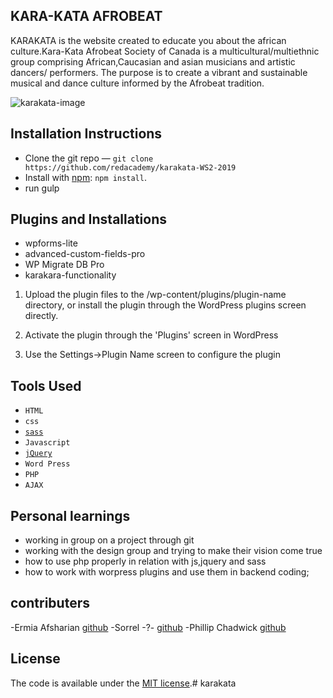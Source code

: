 
## KARA-KATA AFROBEAT


KARAKATA is the website created to educate you about the african culture.Kara-Kata Afrobeat Society of Canada is a multicultural/multiethnic group comprising African,Caucasian and asian musicians and artistic dancers/ performers. The purpose is to create a vibrant and sustainable musical and dance culture informed by the Afrobeat tradition.

![karakata-image]()

## Installation Instructions

* Clone the git repo — `git clone
  https://github.com/redacademy/karakata-WS2-2019`  
* Install with [npm](https://www.npmjs.com/): `npm install`.
* run gulp

## Plugins and Installations

-  wpforms-lite
- advanced-custom-fields-pro
- WP Migrate DB Pro
- karakara-functionality
1.  Upload the plugin files to the /wp-content/plugins/plugin-name directory, or install the plugin through the WordPress plugins screen directly.
2. Activate the plugin through the 'Plugins' screen in WordPress

3. Use the Settings->Plugin Name screen to configure the plugin

## Tools Used
* `HTML`
* `css`
* [`sass`](https://sass-lang.com/) 
* `Javascript`
* [`jQuery`](https://jquery.com/) 
* `Word Press`
* `PHP`
* `AJAX`

## Personal learnings

* working in group on a project through git
* working with the design group and trying to make their vision come true
* how to use php properly in relation with js,jquery and sass 
* how to  work with worpress plugins and use them in backend coding;
## contributers

-Ermia Afsharian [github](https://github.com/ermia-afshaian)
-Sorrel -?- [github](https://github.com/Sorrelljs)
-Phillip Chadwick [github](https://github.com/smeggins)
## License

The code is available under the [MIT license](LICENSE.txt).# karakata
